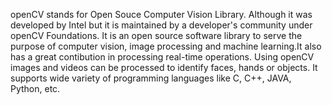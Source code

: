 openCV stands for Open Souce Computer Vision Library. Although it was developed by Intel but it is maintained by a developer's community  under openCV Foundations. It is an open source software library to serve the purpose of computer vision, image processing and machine learning.It also has a great contibution in processing real-time operations. Using openCV images and videos can be processed to identify faces, hands or objects. It supports wide variety of programming languages like C, C++, JAVA, Python, etc. 
